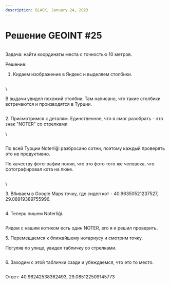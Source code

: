 ```yaml
---
description: BLACK, January 24, 2023
---
```


# Решение GEOINT #25

<figure><img src="https://telegra.ph/file/15f3bedda768ad6084f06.jpg" alt=""><figcaption></figcaption></figure>

Задача: найти координаты места с точностью 10 метров.

Решение:

1. Кидаем изображение в Яндекс и выделяем столбики.

<figure><img src="https://telegra.ph/file/6418eee71000c62589ae4.png" alt=""><figcaption></figcaption></figure>

\


В выдачи увидел похожий столбик. Там написано, что такие столбики встречаются и производятся в Турции.

<figure><img src="https://telegra.ph/file/03773951593999e574479.png" alt=""><figcaption></figcaption></figure>

2\. Присмотримся к деталям. Единственное, что я смог разобрать - это знак "NOTER" со стрелками

\


<figure><img src="https://telegra.ph/file/52e679e8ee8eb1d08120a.png" alt=""><figcaption></figcaption></figure>

По всей Турции Noterliği разбросано сотни, поэтому каждый проверять это не продуктивно.

По качеству фотографии понял, что это фото того же человека, что фотографировал кота на люке.

<figure><img src="https://telegra.ph/file/dc79c19e54c589baa2116.jpg" alt=""><figcaption></figcaption></figure>

\


3\. Вбиваем в Google Maps точку, где сидел кот - 40.96350521237527, 29.08919389755996.

<figure><img src="https://telegra.ph/file/b83d0a6e6619f8d4d0038.png" alt=""><figcaption></figcaption></figure>

4\. Теперь пишем Noterliği.

<figure><img src="https://telegra.ph/file/792bcb19d896ef6884b7d.png" alt=""><figcaption></figcaption></figure>

Рядом с нашим котиком есть один NOTER, его я и решил проверить.

5\. Перемещаемся к ближайшему нотариусу и смотрим точку.

Погуляв по улице, увидел табличку со стрелками.

<figure><img src="https://telegra.ph/file/0f05a9a5c7b88c47b388d.png" alt=""><figcaption></figcaption></figure>

6\. Заходим с этой таблички сзади и убеждаемся, что это то место.

<figure><img src="https://telegra.ph/file/df9e7c285daa7d3c3ec07.png" alt=""><figcaption></figcaption></figure>

Ответ: 40.96242538362493, 29.085122509145773
